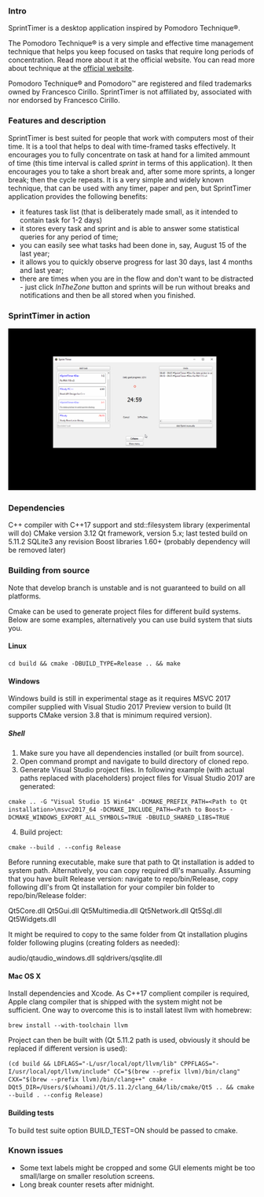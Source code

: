 ### Intro
SprintTimer is a desktop application inspired by Pomodoro Technique®.

The Pomodoro Technique® is a very simple and effective time management technique that helps you keep focused on tasks
 that require long periods of concentration. Read more about it at the official website.
You can read more about technique at the [official website](http://pomodorotechnique.com).


Pomodoro Technique® and Pomodoro™ are registered and filed trademarks owned by Francesco Cirillo. SprintTimer is not affiliated by, associated with nor endorsed by Francesco Cirillo.


### Features and description
SprintTimer is best suited for people that work with computers most of their time.
It is a tool that helps to deal with time-framed tasks effectively. It encourages you to fully concentrate on task at hand for a limited ammount of time (this time interval is called *sprint* in terms of this application). It then encourages you to take a short break and, after some more sprints, a longer break; then the cycle repeats. It is a very simple and widely known technique, that can be used with any timer, paper and pen, but SprintTimer application provides the following benefits:

* it features task list (that is deliberately made small, as it intended to contain task for 1-2 days)
* it stores every task and sprint and is able to answer some statistical queries for any period of time;
* you can easily see what tasks had been done in, say, August 15 of the last year;
* it allows you to quickly observe progress for last 30 days, last 4 months and last year;
* there are times when you are in the flow and don't want to be distracted - just click *InTheZone* button and sprints will be run without breaks and notifications and then be all stored when you finished.

### SprintTimer in action
![action](screenshots/1.gif)

### Dependencies

C++ compiler with C++17 support and std::filesystem library (experimental will do)
CMake version 3.12
Qt framework, version 5.x; last tested build on 5.11.2
SQLite3 any revision
Boost libraries 1.60+ (probably dependency will be removed later)

### Building from source

Note that develop branch is unstable and is not guaranteed to build on all platforms.

Cmake can be used to generate project files for different build systems.
Below are some examples, alternatively you can use build system that siuts you.

#### Linux

```shell
cd build && cmake -DBUILD_TYPE=Release .. && make
```

#### Windows
Windows build is still in experimental stage as it requires MSVC 2017 compiler supplied with Visual Studio 2017 Preview version to build (It supports CMake version 3.8 that is minimum required version).

##### Shell

1. Make sure you have all dependencies installed (or built from source).
2. Open command prompt and navigate to build directory of cloned repo.
3. Generate Visual Studio project files. In following example (with actual paths replaced with placeholders) project files for Visual Studio 2017 are generated:
```shell
cmake .. -G "Visual Studio 15 Win64" -DCMAKE_PREFIX_PATH=<Path to Qt installation>\msvc2017_64 -DCMAKE_INCLUDE_PATH=<Path to Boost> -DCMAKE_WINDOWS_EXPORT_ALL_SYMBOLS=TRUE -DBUILD_SHARED_LIBS=TRUE
```

4. Build project:
```shell
cmake --build . --config Release
```

Before running executable, make sure that path to Qt installation is added to system path.
Alternatively, you can copy required dll's manually.
Assuming that you have built Release version: navigate to repo/bin/Release,
copy following dll's from Qt installation for your compiler bin folder to repo/bin/Release folder:

Qt5Core.dll
Qt5Gui.dll
Qt5Multimedia.dll
Qt5Network.dll
Qt5Sql.dll
Qt5Widgets.dll

It might be required to copy to the same folder from Qt installation plugins folder following plugins (creating folders as needed):

audio/qtaudio_windows.dll
sqldrivers/qsqlite.dll

#### Mac OS X
Install dependencies and Xcode.
As C++17 complient compiler is required, Apple clang compiler that is shipped with the system might not be sufficient.
One way to overcome this is to install latest llvm with homebrew:

```shell
brew install --with-toolchain llvm
```

Project can then be built with (Qt 5.11.2 path is used, obviously it should be replaced if different version is used):

```shell
(cd build && LDFLAGS="-L/usr/local/opt/llvm/lib" CPPFLAGS="-I/usr/local/opt/llvm/include" CC="$(brew --prefix llvm)/bin/clang" CXX="$(brew --prefix llvm)/bin/clang++" cmake -DQt5_DIR=/Users/$(whoami)/Qt/5.11.2/clang_64/lib/cmake/Qt5 .. && cmake --build . --config Release)
```

#### Building tests
To build test suite option BUILD_TEST=ON should be passed to cmake.

### Known issues
* Some text labels might be cropped and some GUI elements might be too small/large on smaller resolution screens.
* Long break counter resets after midnight.

